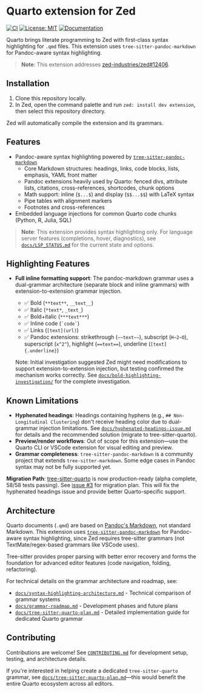 # Quarto extension for Zed

[![CI](https://github.com/ck37/zed-quarto-extension/actions/workflows/ci.yml/badge.svg)](https://github.com/ck37/zed-quarto-extension/actions/workflows/ci.yml)
[![License: MIT](https://img.shields.io/badge/License-MIT-yellow.svg)](LICENSE)
[![Documentation](https://img.shields.io/badge/docs-available-blue)](docs/)

Quarto brings literate programming to Zed with first-class syntax highlighting for `.qmd` files. This extension uses `tree-sitter-pandoc-markdown` for Pandoc-aware syntax highlighting.

> **Note**: This extension addresses [zed-industries/zed#12406](https://github.com/zed-industries/zed/issues/12406).

## Installation

1. Clone this repository locally.
2. In Zed, open the command palette and run `zed: install dev extension`, then select this repository directory.

Zed will automatically compile the extension and its grammars.

## Features

- Pandoc-aware syntax highlighting powered by [`tree-sitter-pandoc-markdown`](https://github.com/ck37/tree-sitter-pandoc-markdown/tree/feat/phase-1-pandoc-grammar)
  - Core Markdown structures: headings, links, code blocks, lists, emphasis, YAML front matter
  - Pandoc extensions heavily used by Quarto: fenced divs, attribute lists, citations, cross-references, shortcodes, chunk options
  - Math support: inline (`$...$`) and display (`$$...$$`) with LaTeX syntax
  - Pipe tables with alignment markers
  - Footnotes and cross-references
- Embedded language injections for common Quarto code chunks (Python, R, Julia, SQL)

> **Note**: This extension provides syntax highlighting only. For language server features (completions, hover, diagnostics), see [`docs/LSP_STATUS.md`](docs/LSP_STATUS.md) for the current state and options.

## Highlighting Features

- **Full inline formatting support**: The pandoc-markdown grammar uses a dual-grammar architecture (separate block and inline grammars) with extension-to-extension grammar injection.
  - ✅ Bold (`**text**`, `__text__`)
  - ✅ Italic (`*text*`, `_text_`)
  - ✅ Bold+italic (`***text***`)
  - ✅ Inline code (`` `code` ``)
  - ✅ Links (`[text](url)`)
  - ✅ Pandoc extensions: strikethrough (`~~text~~`), subscript (`H~2~O`), superscript (`x^2^`), highlight (`==text==`), underline (`[text]{.underline}`)

  Note: Initial investigation suggested Zed might need modifications to support extension-to-extension injection, but testing confirmed the mechanism works correctly. See [`docs/bold-highlighting-investigation/`](docs/bold-highlighting-investigation/) for the complete investigation.

## Known Limitations

- **Hyphenated headings**: Headings containing hyphens (e.g., `## Non-Longitudinal Clustering`) don't receive heading color due to dual-grammar injection limitations. See [`docs/hyphenated-headings-issue.md`](docs/hyphenated-headings-issue.md) for details and the recommended solution (migrate to tree-sitter-quarto).
- **Preview/render workflows**: Out of scope for this extension—use the Quarto CLI or VSCode extension for visual editing and preview.
- **Grammar completeness**: `tree-sitter-pandoc-markdown` is a community project that extends `tree-sitter-markdown`. Some edge cases in Pandoc syntax may not be fully supported yet.

**Migration Path**: [tree-sitter-quarto](https://github.com/ck37/tree-sitter-quarto) is now production-ready (alpha complete, 58/58 tests passing). See [issue #3](https://github.com/ck37/zed-quarto-extension/issues/3) for migration plan. This will fix the hyphenated headings issue and provide better Quarto-specific support.

## Architecture

Quarto documents (`.qmd`) are based on [Pandoc's Markdown](https://pandoc.org/MANUAL.html#pandocs-markdown), not standard Markdown. This extension uses [`tree-sitter-pandoc-markdown`](https://github.com/ck37/tree-sitter-pandoc-markdown) for Pandoc-aware syntax highlighting, since Zed requires tree-sitter grammars (not TextMate/regex-based grammars like VSCode uses).

Tree-sitter provides proper parsing with better error recovery and forms the foundation for advanced editor features (code navigation, folding, refactoring).

For technical details on the grammar architecture and roadmap, see:
- [`docs/syntax-highlighting-architecture.md`](docs/syntax-highlighting-architecture.md) - Technical comparison of grammar systems
- [`docs/grammar-roadmap.md`](docs/grammar-roadmap.md) - Development phases and future plans
- [`docs/tree-sitter-quarto-plan.md`](docs/tree-sitter-quarto-plan.md) - Detailed implementation guide for dedicated Quarto grammar

## Contributing

Contributions are welcome! See [`CONTRIBUTING.md`](CONTRIBUTING.md) for development setup, testing, and architecture details.

If you're interested in helping create a dedicated `tree-sitter-quarto` grammar, see [`docs/tree-sitter-quarto-plan.md`](docs/tree-sitter-quarto-plan.md)—this would benefit the entire Quarto ecosystem across all editors.
